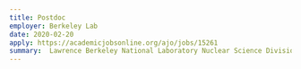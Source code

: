 ```yaml
---
title: Postdoc
employer: Berkeley Lab
date: 2020-02-20
apply: https://academicjobsonline.org/ajo/jobs/15261
summary:  Lawrence Berkeley National Laboratory Nuclear Science Division
---
```

